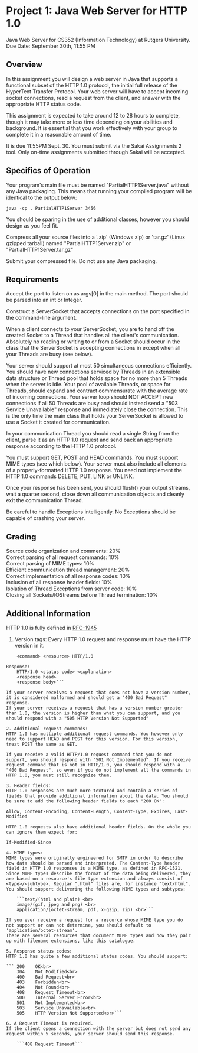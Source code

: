 # Project 1: Java Web Server for HTTP 1.0
Java Web Server for CS352 (Information Technology) at Rutgers University.
Due Date: September 30th, 11:55 PM

## Overview
In this assignment you will design a web server in Java that supports a functional subset of the HTTP 1.0 protocol, the initial full release of the HyperText Transfer Protocol. Your web server will have to accept incoming socket connections, read a request from the client, and answer with the appropriate HTTP status code.

This assignment is expected to take around 12 to 28 hours to complete, though it may take more or less time depending on your abilities and background. It is essential that you work effectively with your group to complete it in a reasonable amount of time.

It is due 11:55PM Sept. 30.  You must submit via the Sakai Assignments 2 tool.  Only on-time assignments submitted through Sakai will be accepted.
  
## Specifics of Operation
Your program's main file must be named "PartialHTTP1Server.java" without any Java packaging. This means that running your compiled program will be identical to the output below:

	java -cp . PartialHTTP1Server 3456

You should be sparing in the use of additional classes, however you should design as you feel fit.

Compress all your source files into a '.zip' (Windows zip) or 'tar.gz' (Linux gzipped tarball) named "PartialHTTP1Server.zip" or "PartialHTTP1Server.tar.gz"

Submit your compressed file. Do not use any Java packaging.

## Requirements
Accept the port to listen on as args[0] in the main method.  The port should be parsed into an int or Integer.

Construct a ServerSocket that accepts connections on the port specified in the command-line argument.

When a client connects to your ServerSocket, you are to hand off the created Socket to a Thread that handles all the client's communication. Absolutely no reading or writing to or from a Socket should occur in the class that the ServerSocket is accepting connections in except when all your Threads are busy (see below).

Your server should support at most 50 simultaneous connections efficiently. You should have new connections serviced by Threads in an extensible data structure or Thread pool that holds space for no more than 5 Threads when the server is idle. Your pool of available Threads, or space for Threads, should expand and contract commensurate with the average rate of incoming connections. Your server loop should NOT ACCEPT new connections if all 50 Threads are busy and should instead send a "503 Service Unavailable" response and immediately close the connection. This is the only time the main class that holds your ServerSocket is allowed to use a Socket it created for communication.

In your communication Thread you should read a single String from the client, parse it as an HTTP 1.0 request and send back an appropriate response according to the HTTP 1.0 protocol.
  
You must support GET, POST and HEAD commands.
You must support MIME types (see which below).
Your server must also include all elements of a properly-formatted HTTP 1.0 response.
You need not implement the HTTP 1.0 commands DELETE, PUT, LINK or UNLINK.

Once your response has been sent, you should flush() your output streams, wait a quarter second, close down all communication objects and cleanly exit the communication Thread.

Be careful to handle Exceptions intelligently. No Exceptions should be capable of crashing your server.

## Grading
Source code organization and comments: 20% <br>
Correct parsing of all request commands: 10% <br>
Correct parsing of MIME types: 10% <br>
Efficient communication thread management: 20% <br>
Correct implementation of all response codes: 10% <br>
Inclusion of all response header fields: 10% <br>
Isolation of Thread Exceptions from server code: 10% <br>
Closing all Sockets/IOStreams before Thread termination: 10% <br>

## Additional Information
HTTP 1.0 is fully defined in <a href="https://tools.ietf.org/html/rfc1945">RFC-1945</a>

1. Version tags:
Every HTTP 1.0 request and response must have the HTTP version in it.

```Requests:
	<command> <resource> HTTP/1.0
        
Response:
	HTTP/1.0 <status code> <explanation>
	<response head>    
	<response body>```
 
If your server receives a request that does not have a version number, it is considered malformed and should get a "400 Bad Request" response.
If your server receives a request that has a version number greater than 1.0, the version is higher than what you can support, and you should respond with a "505 HTTP Version Not Supported"
   
2. Additional request commands:
HTTP 1.0 has multiple additional request commands. You however only need to support HEAD and POST for this version. For this version, treat POST the same as GET.
    
If you receive a valid HTTP/1.0 request command that you do not support, you should respond with "501 Not Implemented". If you receive request command that is not in HTTP/1.0, you should respond with a "400 Bad Request", so even if you do not implement all the commands in HTTP 1.0, you must still recognize them.
 
3. Header fields:
HTTP 1.0 responses are much more textured and contain a series of fields that provide additional information about the data. You should be sure to add the following header fields to each "200 OK":
    
Allow, Content-Encoding, Content-Length, Content-Type, Expires, Last-Modified
    
HTTP 1.0 requests also have additional header fields. On the whole you can ignore them expect for:
    
If-Modified-Since
      
4. MIME types:
MIME types were originally engineered for SMTP in order to describe how data should be parsed and interpreted. The Content-Type header field in HTTP 1.0 responses is a MIME type, as defined in RFC-1521. Since MIME types describe the format of the data being delivered, they are based on a resource's file type extension and always consist of <type>/<subtype>. Regular ".html" files are, for instance "text/html". You should support delivering the following MIME types and subtypes:
 
	```text/(html and plain) <br>
	image/(gif, jpeg and png) <br>
	application/(octet-stream, pdf, x-gzip, zip) <br>```
    
If you ever receive a request for a resource whose MIME type you do not support or can not determine, you should default to 'application/octet-stream'.
There are several resources that document MIME types and how they pair up with filename extensions, like this catalogue.
    
5. Response status codes:
HTTP 1.0 has quite a few additional status codes. You should support:
    
```	200    OK<br>
	304    Not Modified<br>
	400    Bad Request<br>
	403    Forbidden<br>
	404    Not Found<br>
	408    Request Timeout<br>
	500    Internal Server Error<br>
	501    Not Implemented<br>
	503    Service Unavailable<br>
	505    HTTP Version Not Supported<br>```

6. A Request Timeout is required.
If the client opens a connection with the server but does not send any request within 5 seconds, your server should send this response.

	```408 Request Timeout```
